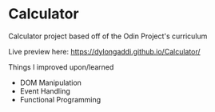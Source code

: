 # Calculator
Calculator project based off of the Odin Project's curriculum

Live preview here: https://dylongaddi.github.io/Calculator/


Things I improved upon/learned
- DOM Manipulation
- Event Handling
- Functional Programming
